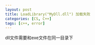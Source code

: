 ```yaml
---
layout: post
title: LoadLibrary("MyDll.dll") 加载失败
categories: [CS, C++]
tags: [c++, error]
---
```


dll文件需要和exe文件在同一目录下
